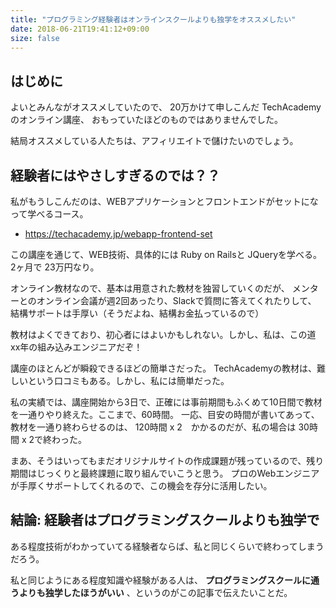 ```yaml
---
title: "プログラミング経験者はオンラインスクールよりも独学をオススメしたい"
date: 2018-06-21T19:41:12+09:00
size: false
---
```


## はじめに
よいとみんながオススメしていたので、
20万かけて申しこんだ TechAcademyのオンライン講座、
おもっていたほどのものではありませんでした。

結局オススメしている人たちは、アフィリエイトで儲けたいのでしょう。

## 経験者にはやさしすぎるのでは？？
私がもうしこんだのは、WEBアプリケーションとフロントエンドがセットになって学べるコース。

- https://techacademy.jp/webapp-frontend-set

この講座を通じて、WEB技術、具体的には Ruby on Railsと JQueryを学べる。2ヶ月で 23万円なり。

オンライン教材なので、基本は用意された教材を独習していくのだが、
メンターとのオンライン会議が週2回あったり、Slackで質問に答えてくれたりして、
結構サポートは手厚い（そうだよね、結構お金払っているので）

教材はよくできており、初心者にはよいかもしれない。しかし、私は、この道 xx年の組み込みエンジニアだぞ！

講座のほとんどが瞬殺できるほどの簡単さだった。
TechAcademyの教材は、難しいという口コミもある。しかし、私には簡単だった。

私の実績では、講座開始から3日で、正確には事前期間もふくめて10日間で教材を一通りやり終えた。ここまで、60時間。
一応、目安の時間が書いてあって、教材を一通り終わらせるのは、
120時間 x 2　かかるのだが、私の場合は 30時間 x 2で終わった。

まあ、そうはいってもまだオリジナルサイトの作成課題が残っているので、残り期間はじっくりと最終課題に取り組んでいこうと思う。
プロのWebエンジニアが手厚くサポートしてくれるので、この機会を存分に活用したい。

## 結論: 経験者はプログラミングスクールよりも独学で
ある程度技術がわかっていてる経験者ならば、私と同じくらいで終わってしまうだろう。

私と同じようにある程度知識や経験がある人は、
**プログラミングスクールに通うよりも独学したほうがいい** 、というのがこの記事で伝えたいことだ。
